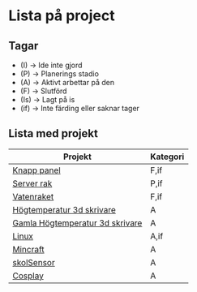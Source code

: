 # Lista på project

## Tagar

- (I) -> Ide inte gjord
- (P) -> Planerings stadio
- (A) -> Aktivt arbettar på den
- (F) -> Slutförd
- (Is) -> Lagt på is
- (if) -> Inte färding eller saknar tager

## Lista med projekt


| Projekt                                                                                       | Kategori |
| ----------------------------------------------------------------------------------------------- | :--------- |
| [Knapp panel](https://caspian.rosengren.nu/Projekt/KnappPanel.html)                           | F,if     |
| [Server rak](https://caspian.rosengren.nu/Projekt/ServerRak.html)                             | P,if     |
| [Vatenraket](https://caspian.rosengren.nu/Projekt/Vatenraket.html)                            | F,if     |
| [Högtemperatur 3d skrivare](https://caspian.rosengren.nu/Projekt/3dSkrivare.html)            | A        |
| [Gamla Högtemperatur 3d skrivare](https://caspian.rosengren.nu/Projekt/gamla3dSkrivare.html) | A        |
| [Linux](https://caspian.rosengren.nu/Projekt/Linux.html)                                      | A,if     |
| [Mincraft](https://caspian.rosengren.nu/Mincraft.html)                                        | A        |
| [skolSensor](https://caspian.rosengren.nu/Projekt/skalSensor.html)                            | A        |
| [Cosplay](https://caspian.rosengren.nu/cosplay.html)                                          | A        |
